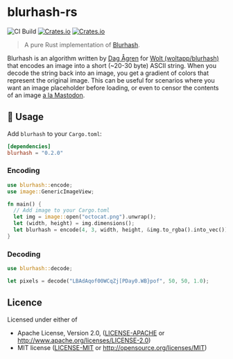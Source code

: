 # blurhash-rs

![CI Build](https://github.com/whisperfish/blurhash-rs/workflows/Build/badge.svg)
[![Crates.io](https://img.shields.io/crates/v/blurhash.svg)](https://crates.io/crates/blurhash)
[![Crates.io](https://img.shields.io/crates/l/blurhash.svg)](https://crates.io/crates/blurhash)

> A pure Rust implementation of [Blurhash](https://github.com/woltapp/blurhash).

Blurhash is an algorithm written by [Dag Ågren](https://github.com/DagAgren) for [Wolt (woltapp/blurhash)](https://github.com/woltapp/blurhash) that encodes an image into a short (~20-30 byte) ASCII string. When you decode the string back into an image, you get a gradient of colors that represent the original image. This can be useful for scenarios where you want an image placeholder before loading, or even to censor the contents of an image [a la Mastodon](https://blog.joinmastodon.org/2019/05/improving-support-for-adult-content-on-mastodon/).

## 🚴 Usage

Add `blurhash` to your `Cargo.toml`:

```toml
[dependencies]
blurhash = "0.2.0"
```

### Encoding
```rust
use blurhash::encode;
use image::GenericImageView;

fn main() {
  // Add image to your Cargo.toml
  let img = image::open("octocat.png").unwrap();
  let (width, height) = img.dimensions();
  let blurhash = encode(4, 3, width, height, &img.to_rgba().into_vec());
}
```

### Decoding
```rust
use blurhash::decode;

let pixels = decode("LBAdAqof00WCqZj[PDay0.WB}pof", 50, 50, 1.0);
```

## Licence

Licensed under either of

* Apache License, Version 2.0, ([LICENSE-APACHE](LICENSE-APACHE) or http://www.apache.org/licenses/LICENSE-2.0)
* MIT license ([LICENSE-MIT](LICENSE-MIT) or http://opensource.org/licenses/MIT)

